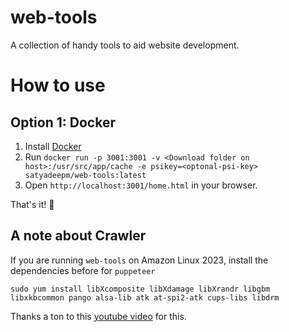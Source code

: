 # web-tools
A collection of handy tools to aid website development.

# How to use
## Option 1: Docker
1. Install [Docker](https://docs.docker.com/get-docker/)
2. Run `docker run -p 3001:3001 -v <Download folder on host>:/usr/src/app/cache -e psikey=<optonal-psi-key> satyadeepm/web-tools:latest`
3. Open `http://localhost:3001/home.html` in your browser.

That's it! :tada:

## A note about Crawler
If you are running `web-tools` on Amazon Linux 2023, install the dependencies before for `puppeteer`
```
sudo yum install libXcomposite libXdamage libXrandr libgbm libxkbcommon pango alsa-lib atk at-spi2-atk cups-libs libdrm
```
Thanks a ton to this [youtube video](https://www.youtube.com/watch?v=pdpzrv1H2RM&ab_channel=legendsmnd) for this.